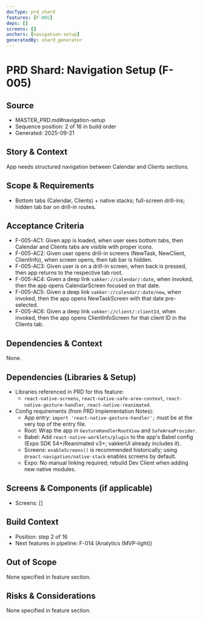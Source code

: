 ```yaml
---
docType: prd_shard
features: [F-005]
deps: []
screens: []
anchors: [navigation-setup]
generatedBy: shard_generator
---
```


# PRD Shard: Navigation Setup (F-005)

## Source
- MASTER_PRD.md#navigation-setup
- Sequence position: 2 of 16 in build order
- Generated: 2025-09-21

## Story & Context
App needs structured navigation between Calendar and Clients sections.

## Scope & Requirements
- Bottom tabs (Calendar, Clients) + native stacks; full-screen drill-ins; hidden tab bar on drill-in routes.

## Acceptance Criteria
- F-005-AC1: Given app is loaded, when user sees bottom tabs, then Calendar and Clients tabs are visible with proper icons.
- F-005-AC2: Given user opens drill-in screens (NewTask, NewClient, ClientInfo), when screen opens, then tab bar is hidden.
- F-005-AC3: Given user is on a drill-in screen, when back is pressed, then app returns to the respective tab root.
- F-005-AC4: Given a deep link `vakker://calendar/:date`, when invoked, then the app opens CalendarScreen focused on that date.
- F-005-AC5: Given a deep link `vakker://calendar/:date/new`, when invoked, then the app opens NewTaskScreen with that date pre-selected.
- F-005-AC6: Given a deep link `vakker://client/:clientId`, when invoked, then the app opens ClientInfoScreen for that client ID in the Clients tab.

## Dependencies & Context
None.

## Dependencies (Libraries & Setup)
- Libraries referenced in PRD for this feature:
  - `react-native-screens`, `react-native-safe-area-context`, `react-native-gesture-handler`, `react-native-reanimated`.
- Config requirements (from PRD Implementation Notes):
  - App entry: `import 'react-native-gesture-handler';` must be at the very top of the entry file.
  - Root: Wrap the app in `GestureHandlerRootView` and `SafeAreaProvider`.
  - Babel: Add `react-native-worklets/plugin` to the app's Babel config (Expo SDK 54+/Reanimated v3+; vakkerUI already includes it).
  - Screens: `enableScreens()` is recommended historically; using `@react-navigation/native-stack` enables screens by default.
  - Expo: No manual linking required; rebuild Dev Client when adding new native modules.

## Screens & Components (if applicable)
- Screens: []

## Build Context
- Position: step 2 of 16
- Next features in pipeline: F-014 (Analytics (MVP-light))

## Out of Scope
None specified in feature section.

## Risks & Considerations
None specified in feature section.


